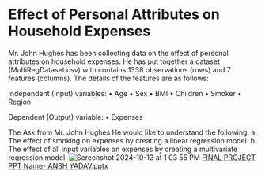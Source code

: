 # Effect of Personal Attributes on Household Expenses
Mr. John Hughes has been collecting data on the effect of personal attributes on household expenses. He has put together a dataset (MultiRegDataset.csv) with contains 1338 observations (rows) and 7 features (columns). The details of the features are as follows:

Independent (Input) variables: 
• Age
• Sex
• BMI
• Children 
• Smoker 
• Region

Dependent (Output) variable:
• Expenses

The Ask from Mr. John Hughes
He would like to understand the following:
a. The effect of smoking on expenses by creating a linear regression model.
b. The effect of all input variables on expenses by creating a multivariate regression model.
![Screenshot 2024-10-13 at 1 03 55 PM](https://github.com/user-attachments/assets/eee32dab-3f1e-4130-9fdf-6d128b66cfbf)
[FINAL PROJECT PPT Name- ANSH YADAV.pptx](https://github.com/user-attachments/files/17356448/FINAL.PROJECT.PPT.Name-.ANSH.YADAV.pptx)
